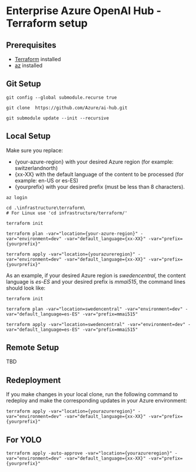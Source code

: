 # Enterprise Azure OpenAI Hub - Terraform setup

## Prerequisites

- [Terraform](https://learn.hashicorp.com/tutorials/terraform/install-cli) installed
- [az](https://docs.microsoft.com/en-us/cli/azure/install-azure-cli) installed

## Git Setup

```
git config --global submodule.recurse true

git clone  https://github.com/Azure/ai-hub.git

git submodule update --init --recursive
```

## Local Setup

Make sure you replace:

-  {your-azure-region} with your desired Azure region (for example: switzerlandnorth)
- {xx-XX} with the default language of the content to be processed (for example: en-US or es-ES)
- {yourprefix} with your desired prefix (must be less than 8 characters). 

```
az login

cd .\infrastructure\terraform\
# For Linux use 'cd infrastructure/terraform/'

terraform init

terraform plan -var="location={your-azure-region}" -var="environment=dev" -var="default_language={xx-XX}" -var="prefix={yourprefix}" 

terraform apply -var="location={yourazureregion}" -var="environment=dev" -var="default_language={xx-XX}" -var="prefix={yourprefix}"
```

As an example, if your desired Azure region is _swedencentral_, the content language is _es-ES_ and your desired prefix is _mmai515_, the command lines should look like:

```
terraform init

terraform plan -var="location=swedencentral" -var="environment=dev" -var="default_language=es-ES" -var="prefix=mmai515" 

terraform apply -var="location=swedencentral" -var="environment=dev" -var="default_language=es-ES" -var="prefix=mmai515"
```



## Remote Setup

TBD

## Redeployment

If you make changes in your local clone, run the following command to redeploy and make the corresponding updates in your Azure environment:

```
terraform apply -var="location={yourazureregion}" -var="environment=dev" -var="default_language={xx-XX}" -var="prefix={yourprefix}"
```

## For YOLO

```
terraform apply -auto-approve -var="location={yourazureregion}" -var="environment=dev" -var="default_language={xx-XX}" -var="prefix={yourprefix}"
```
